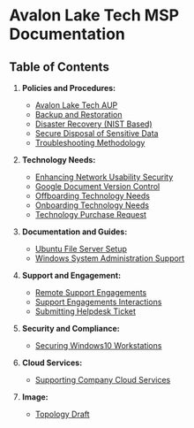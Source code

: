 # Avalon Lake Tech MSP Documentation

## Table of Contents

1. **Policies and Procedures:**
   - [Avalon Lake Tech AUP](Avalon_Lake_Tech_AUP.md)
   - [Backup and Restoration](Backup_Restoration.md)
   - [Disaster Recovery (NIST Based)](Disaster_Recovery_NIST_Based.md)
   - [Secure Disposal of Sensitive Data](Secure_Disposal_of_Sensitive_Data.md)
   - [Troubleshooting Methodology](Troubleshooting_Methodology.md)

2. **Technology Needs:**
   - [Enhancing Network Usability Security](Enhancing_Network_Usability_Security.md)
   - [Google Document Version Control](Google_Document_Version_Control.md)
   - [Offboarding Technology Needs](Offboarding_Technology_Needs.md)
   - [Onboarding Technology Needs](Onboarding_Technology_Needs.md)
   - [Technology Purchase Request](Technology_Purchase_Request.md)

3. **Documentation and Guides:**
   - [Ubuntu File Server Setup](ubuntu_file_server_setup.md)
   - [Windows System Administration Support](Windows_System_Administration_Support.md)

4. **Support and Engagement:**
   - [Remote Support Engagements](Remote_Support_Engagements.md)
   - [Support Engagements Interactions](Support_Engagements_Interactions.md)
   - [Submitting Helpdesk Ticket](Submitting_Helpdesk_Ticket.md)

5. **Security and Compliance:**
   - [Securing Windows10 Workstations](Securing_Windows10_Workstations.md)

6. **Cloud Services:**
   - [Supporting Company Cloud Services](Supporting_Company_Cloud_Services.md)

7. **Image:**
   - [Topology Draft](topology.png)


